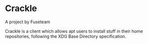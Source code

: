 
# Crackle

A project by Fuseteam

Crackle is a client which allows apt users to install stuff in their home repositories, following the XDG Base Directory specification.


